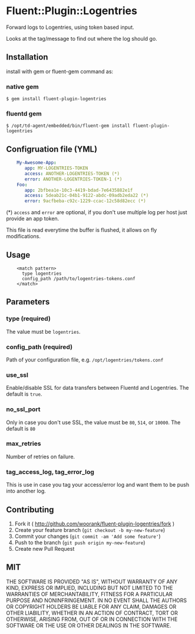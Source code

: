 # Fluent::Plugin::Logentries
Forward logs to Logentries, using token based input.

Looks at the tag/message to find out where the log should go.

## Installation

install with gem or fluent-gem command as:

### native gem
    $ gem install fluent-plugin-logentries

### fluentd gem
    $ /opt/td-agent/embedded/bin/fluent-gem install fluent-plugin-logentries

## Configruation file (YML)

```yaml
    My-Awesome-App:
       app: MY-LOGENTRIES-TOKEN
       access: ANOTHER-LOGENTRIES-TOKEN (*)
       error: ANOTHER-LOGENTRIES-TOKEN-1 (*)
    Foo:
       app: 2bfbea1e-10c3-4419-bdad-7e6435882e1f
       access: 5deab21c-04b1-9122-abdc-09adb2eda22 (*)
       error: 9acfbeba-c92c-1229-ccac-12c58d82ecc (*)
```
(*) `access` and `error` are optional, if you don't use multiple log per host just provide an app token.

This file is read everytime the buffer is flushed, it allows on fly modifications.
## Usage

```
    <match pattern>
      type logentries
      config_path /path/to/logentries-tokens.conf
    </match>
```

## Parameters

### type (required)
The value must be `logentries`.

### config_path (required)
Path of your configuration file, e.g. `/opt/logentries/tokens.conf`

### use_ssl
Enable/disable SSL for data transfers between Fluentd and Logentries. The default is `true`.

### no_ssl_port
Only in case you don't use SSL, the value must be `80`, `514`, or `10000`. The default is `80`

### max_retries
Number of retries on failure.

### tag_access_log, tag_error_log
This is use in case you tag your access/error log and want them to be push into another log.

## Contributing

1. Fork it ( http://github.com/woorank/fluent-plugin-logentries/fork )
2. Create your feature branch (`git checkout -b my-new-feature`)
3. Commit your changes (`git commit -am 'Add some feature'`)
4. Push to the branch (`git push origin my-new-feature`)
5. Create new Pull Request

## MIT
THE SOFTWARE IS PROVIDED "AS IS", WITHOUT WARRANTY OF ANY KIND, EXPRESS OR
IMPLIED, INCLUDING BUT NOT LIMITED TO THE WARRANTIES OF MERCHANTABILITY,
FITNESS FOR A PARTICULAR PURPOSE AND NONINFRINGEMENT. IN NO EVENT SHALL THE
AUTHORS OR COPYRIGHT HOLDERS BE LIABLE FOR ANY CLAIM, DAMAGES OR OTHER
LIABILITY, WHETHER IN AN ACTION OF CONTRACT, TORT OR OTHERWISE, ARISING FROM,
OUT OF OR IN CONNECTION WITH THE SOFTWARE OR THE USE OR OTHER DEALINGS IN
THE SOFTWARE.

